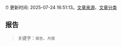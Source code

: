 :alarm_clock: 更新时间: 2025-07-24 16:51:13。[文章来源](/README.md)、[文章分类](/TAGS.md)

## 报告


> 关键字：`报告`、`月报`



